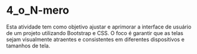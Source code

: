 # 4_o_N-mero
Esta atividade tem como objetivo ajustar e aprimorar a interface de usuário de um projeto utilizando Bootstrap e CSS. O foco é garantir que as telas sejam visualmente atraentes e consistentes em diferentes dispositivos e tamanhos de tela.
